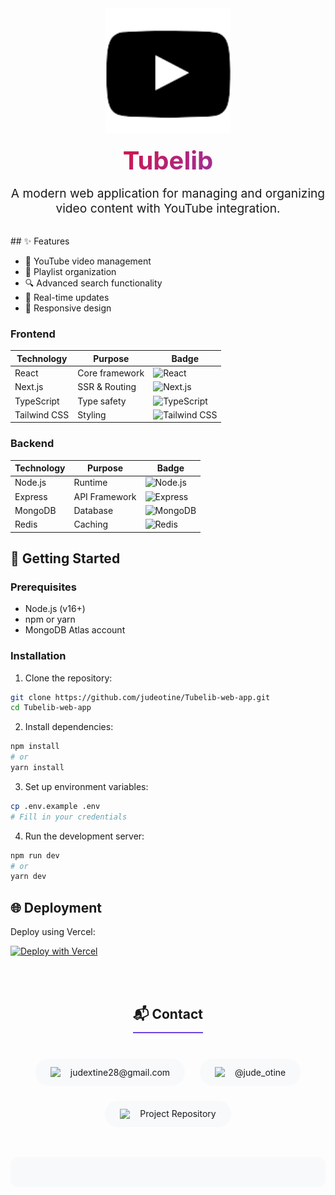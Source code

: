 
<div align="center">
  <img src="https://github.com/judeotine/Tubelib-web-app/raw/main/public/144.png" width="200" alt="Tubelib Logo">
  
  <h1 style="font-size: 2.5rem; background: linear-gradient(135deg, #FF0000, #6e45e2); -webkit-background-clip: text; -webkit-text-fill-color: transparent; margin: 1rem 0;">Tubelib</h1>
  
  <p style="font-size: 1.2rem; max-width: 800px; margin: 0 auto 2rem;">
  A modern web application for managing and organizing video content with YouTube integration.
  </p>
  </div>
## ✨ Features

- 🎥 YouTube video management
- 📁 Playlist organization
- 🔍 Advanced search functionality
- 🔄 Real-time updates
- 📱 Responsive design


### Frontend
| Technology | Purpose | Badge |
|------------|---------|-------|
| React | Core framework | ![React](https://img.shields.io/badge/React-20232A?style=flat-square&logo=react&logoColor=61DAFB) |
| Next.js | SSR & Routing | ![Next.js](https://img.shields.io/badge/Next.js-000000?style=flat-square&logo=nextdotjs&logoColor=white) |
| TypeScript | Type safety | ![TypeScript](https://img.shields.io/badge/TypeScript-007ACC?style=flat-square&logo=typescript&logoColor=white) |
| Tailwind CSS | Styling | ![Tailwind CSS](https://img.shields.io/badge/Tailwind_CSS-38B2AC?style=flat-square&logo=tailwind-css&logoColor=white) |

### Backend
| Technology | Purpose | Badge |
|------------|---------|-------|
| Node.js | Runtime | ![Node.js](https://img.shields.io/badge/Node.js-339933?style=flat-square&logo=nodedotjs&logoColor=white) |
| Express | API Framework | ![Express](https://img.shields.io/badge/Express-000000?style=flat-square&logo=express&logoColor=white) |
| MongoDB | Database | ![MongoDB](https://img.shields.io/badge/MongoDB-47A248?style=flat-square&logo=mongodb&logoColor=white) |
| Redis | Caching | ![Redis](https://img.shields.io/badge/Redis-DC382D?style=flat-square&logo=redis&logoColor=white) |

## 🚀 Getting Started

### Prerequisites
- Node.js (v16+)
- npm or yarn
- MongoDB Atlas account

### Installation

1. Clone the repository:
```bash
git clone https://github.com/judeotine/Tubelib-web-app.git
cd Tubelib-web-app
```

2. Install dependencies:
```bash
npm install
# or
yarn install
```

3. Set up environment variables:
```bash
cp .env.example .env
# Fill in your credentials
```

4. Run the development server:
```bash
npm run dev
# or
yarn dev
`````

## 🌐 Deployment

Deploy using Vercel:

[![Deploy with Vercel](https://vercel.com/button)](https://vercel.com/new/clone?repository-url=https%3A%2F%2Fgithub.com%2Fjudeotine%2FTubelib-web-app)


<div style="margin: 3rem 0; text-align: center;">
  <h2 style="border-bottom: 2px solid #6e45e2; padding-bottom: 0.5rem; display: inline-block;">📬 Contact</h2>
  
  <div style="display: flex; justify-content: center; gap: 1.5rem; margin-top: 1.5rem; flex-wrap: wrap;">
    <a href="mailto:judextine28@gmail.com" style="text-decoration: none;">
      <div style="display: flex; align-items: center; gap: 0.5rem; background: #f8f9fa; padding: 0.8rem 1.5rem; border-radius: 50px;">
        <img src="https://img.icons8.com/color/48/000000/gmail.png" width="24">
        <span>judextine28@gmail.com</span>
      </div>
    </a>
    
  <a href="https://twitter.com/jude_otine" style="text-decoration: none;">
      <div style="display: flex; align-items: center; gap: 0.5rem; background: #f8f9fa; padding: 0.8rem 1.5rem; border-radius: 50px;">
        <img src="https://img.icons8.com/color/48/000000/twitter.png" width="24">
        <span>@jude_otine</span>
      </div>
    </a>
    
  <a href="https://github.com/judeotine/Tubelib-web-app" style="text-decoration: none;">
      <div style="display: flex; align-items: center; gap: 0.5rem; background: #f8f9fa; padding: 0.8rem 1.5rem; border-radius: 50px;">
        <img src="https://img.icons8.com/ios-glyphs/60/000000/github.png" width="24">
        <span>Project Repository</span>
      </div>
    </a>
  </div>
</div>

<div style="text-align: center; margin-top: 3rem; padding: 1.5rem; background: #f8f9fa; border-radius: 12px;">
</div>
